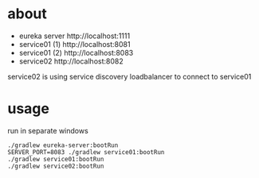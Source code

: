 # about

* eureka server http://localhost:1111
* service01 (1) http://localhost:8081
* service01 (2) http://localhost:8083
* service02 http://localhost:8082

service02 is using service discovery loadbalancer to connect to service01

# usage

run in separate windows
```
./gradlew eureka-server:bootRun
SERVER_PORT=8083 ./gradlew service01:bootRun
./gradlew service01:bootRun
./gradlew service02:bootRun

```